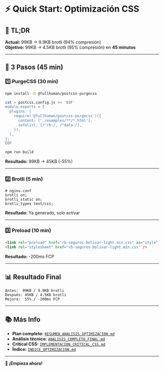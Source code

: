 # ⚡ Quick Start: Optimización CSS

## 🎯 TL;DR

**Actual:** 99KB → 9.9KB brotli (94% compresión)  
**Objetivo:** 99KB → 4.5KB brotli (95% compresión) en **45 minutos**

---

## 🚀 3 Pasos (45 min)

### 1️⃣ PurgeCSS (30 min)

```bash
npm install -D @fullhuman/postcss-purgecss

cat > postcss.config.js << 'EOF'
module.exports = {
  plugins: [
    require('@fullhuman/postcss-purgecss')({
      content: ['./examples/**/*.html'],
      safelist: [/^rb-/, /^data-/],
    }),
  ],
};
EOF

npm run build
```

**Resultado:** 99KB → 45KB (-55%)

---

### 2️⃣ Brotli (5 min)

```nginx
# nginx.conf
brotli on;
brotli_static on;
brotli_types text/css;
```

**Resultado:** Ya generado, solo activar

---

### 3️⃣ Preload (10 min)

```html
<link rel="preload" href="rb-seguros-bolivar-light.min.css" as="style" />
<link rel="stylesheet" href="rb-seguros-bolivar-light.min.css" />
```

**Resultado:** -200ms FCP

---

## 📊 Resultado Final

```
Antes:  99KB / 9.9KB brotli
Después: 45KB / 4.5KB brotli
Mejora:  55% / -200ms FCP
```

---

## 📚 Más Info

- **Plan completo:** [`RESUMEN_ANALISIS_OPTIMIZACION.md`](./RESUMEN_ANALISIS_OPTIMIZACION.md)
- **Análisis técnico:** [`ANALISIS_COMPLETO_FINAL.md`](./ANALISIS_COMPLETO_FINAL.md)
- **Critical CSS:** [`IMPLEMENTACION_CRITICAL_CSS.md`](./IMPLEMENTACION_CRITICAL_CSS.md)
- **Índice:** [`INDICE_OPTIMIZACION.md`](./INDICE_OPTIMIZACION.md)

---

**🎉 ¡Empieza ahora!**
